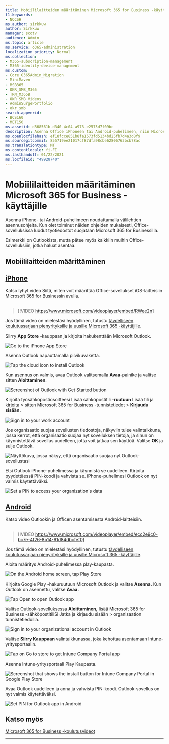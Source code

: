 ```yaml
---
title: Mobiililaitteiden määritäminen Microsoft 365 for Business -käyttäjille
f1.keywords:
- NOCSH
ms.author: sirkkuw
author: Sirkkuw
manager: scotv
audience: Admin
ms.topic: article
ms.service: o365-administration
localization_priority: Normal
ms.collection:
- M365-subscription-management
- M365-identity-device-management
ms.custom:
- Core_O365Admin_Migration
- MiniMaven
- MSB365
- OKR_SMB_M365
- TRN_M365B
- OKR_SMB_Videos
- AdminSurgePortfolio
- okr_smb
search.appverid:
- BCS160
- MET150
ms.assetid: d868561b-d340-4c04-a973-e2575d7f09bc
description: Asenna Office iPhoneen tai Android-puhelimeen, niin Microsoft 365 for Business suojaa työtiedostot Office-sovelluksissa.
ms.openlocfilehash: ef18fcce851b8fa1573fd5134bd25fb7d4a3d8f9
ms.sourcegitcommit: 855719ee21017cf87dfa98cbe62806763bcb78ac
ms.translationtype: MT
ms.contentlocale: fi-FI
ms.lasthandoff: 01/22/2021
ms.locfileid: "49928740"
---
```

# <a name="set-up-mobile-devices-for-microsoft-365-for-business-users"></a>Mobiililaitteiden määritäminen Microsoft 365 for Business -käyttäjille

Asenna iPhone- tai Android-puhelimeen noudattamalla välilehtien asennusohjeita. Kun olet toiminut näiden ohjeiden mukaisesti, Office-sovelluksissa luodut työtiedostot suojataan Microsoft 365 for Businessilla.

Esimerkki on Outlookista, mutta pätee myös kaikkiin muihin Office-sovelluksiiin, jotka haluat asentaa.
  
## <a name="set-up-mobile-devices"></a>Mobiililaitteiden määrittäminen

## <a name="iphone"></a>[iPhone](#tab/iPhone)
  
Katso lyhyt video Siitä, miten voit määrittää Office-sovellukset iOS-laitteisiin Microsoft 365 for Businessin avulla.<br><br>

> [!VIDEO https://www.microsoft.com/videoplayer/embed/RWee2n] 

Jos tämä video on mielestäsi hyödyllinen, tutustu [täydelliseen koulutussarjaan pienyrityksille ja uusille Microsoft 365 -käyttäjille](https://support.microsoft.com/office/6ab4bbcd-79cf-4000-a0bd-d42ce4d12816).

Siirry **App Store** -kauppaan ja kirjoita hakukenttään Microsoft Outlook.
  
![Go to the iPhone App Store](../media/886913de-76e5-4883-8ed0-4eb3ec06188f.png)
  
Asenna Outlook napauttamalla pilvikuvaketta.
  
![Tap the cloud icon to install Outlook](../media/665e1620-948a-4ab8-b914-dca49530142c.png)
  
Kun asennus on valmis, avaa Outlook valitsemalla **Avaa**-painike ja valitse sitten **Aloittaminen**.
  
![Screenshot of Outlook with Get Started button](../media/005bedec-ae50-4d75-b3bb-e7cef9e2561c.png)
  
Kirjoita työsähköpostiosoitteesi Lisää sähköpostitili **-ruutuun** Lisää tili ja kirjoita \> sitten Microsoft 365 for Business -tunnistetiedot \> **Kirjaudu sisään.**
  
![Sign in to your work account](../media/3cef1fb5-7bec-4d3d-8542-872b731ce19f.png)
  
Jos organisaatio suojaa sovellusten tiedostoja, näkyviin tulee valintaikkuna, jossa kerrot, että organisaatio suojaa nyt sovelluksen tietoja, ja sinun on käynnistettävä sovellus uudelleen, jotta voit jatkaa sen käyttöä. Valitse **OK** ja sulje Outlook. 
  
![Näyttökuva, jossa näkyy, että organisaatio suojaa nyt Outlook-sovellustasi](../media/fb4c1c84-b1e9-42e1-8070-c13dcf79fb09.png)
  
Etsi Outlook iPhone-puhelimessa ja käynnistä se uudelleen. Kirjoita pyydettäessä PIN-koodi ja vahvista se. iPhone-puhelimesi Outlook on nyt valmis käytettäväksi.
  
![Set a PIN to access your organization's data](../media/64f2630b-3164-47a4-9dd6-ca0c29ed5fb3.png)
  
## <a name="android"></a>[Android](#tab/Android)
  
Katso video Outlookin ja Officen asentamisesta Android-laitteisiin.<br><br>

> [!VIDEO https://www.microsoft.com/videoplayer/embed/ecc2e9c0-bc7e-4f26-8b14-91d84dbcfef0] 

Jos tämä video on mielestäsi hyödyllinen, tutustu [täydelliseen koulutussarjaan pienyrityksille ja uusille Microsoft 365 -käyttäjille](https://support.microsoft.com/office/6ab4bbcd-79cf-4000-a0bd-d42ce4d12816).

Aloita määritys Android-puhelimessa play-kaupasta.
  
![On the Android home screen, tap Play Store](../media/93df88e7-c778-40e1-b35e-868ca6e97f6c.png)
  
Kirjoita Google Play -hakuruutuun Microsoft Outlook ja valitse **Asenna.** Kun Outlook on asennettu, valitse **Avaa.**
  
![Tap Open to open Outlook app](../media/8b4c5937-8875-4b5a-a5b6-b8c6c9cd6240.png)
  
Valitse Outlook-sovelluksessa **Aloittaminen,** lisää Microsoft 365 for Business -sähköpostitiliSi Jatka ja kirjaudu sisään \> organisaation tunnistetiedoilla.
  
![Sign in to your organizational account in Outlook](../media/18f67c66-4bab-4b99-94bd-080839312e29.png)
  
Valitse **Siirry Kauppaan** valintaikkunassa, joka kehottaa asentamaan Intune-yritysportaalin.
  
![Tap on Go to store to get Intune Company Portal app](../media/a702d712-5622-45dd-a511-b1adaee63071.png)
  
Asenna Intune-yritysportaali Play Kaupasta.
  
![Screenshot that shows the install button for Intune Company Portal in Google Play Store](../media/5e0408f2-3f37-44dd-80ed-13ca2ac6df0c.png)
  
Avaa Outlook uudelleen ja anna ja vahvista PIN-koodi. Outlook-sovellus on nyt valmis käytettäväksi.
  
![Set  PIN for Outlook app in Android](../media/edb91afb-f1ed-451a-bc6b-8ccba664e055.png)

## <a name="see-also"></a>Katso myös

[Microsoft 365 for Business -koulutusvideot](https://support.microsoft.com/office/6ab4bbcd-79cf-4000-a0bd-d42ce4d12816)

---
